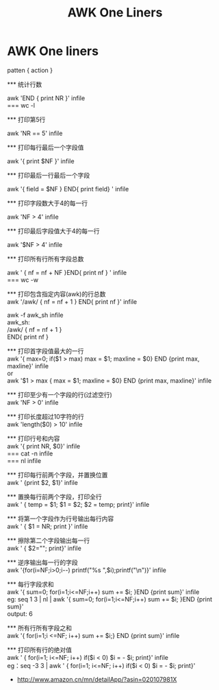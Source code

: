 ﻿---
layout: post
title: AWK One Liners
description: ""
category: AWK
tags: [AWK]
---


AWK One liners
======

patten { action }

*** 统计行数

awk 'END { print NR }' infile   
=== wc -l

*** 打印第5行

awk 'NR == 5' infile 

*** 打印每行最后一个字段值

awk '{ print $NF }' infile

*** 打印最后一行最后一个字段

awk '{ field = $NF } END{ print field} ' infile 

*** 打印字段数大于4的每一行

awk 'NF > 4' infile

*** 打印最后字段值大于4的每一行

awk '$NF > 4' infile

*** 打印所有行所有字段总数

awk ' { nf = nf + NF }END{ print nf } ' infile  
=== wc -w

*** 打印包含指定内容(awk)的行总数  
awk '/awk/ { nf = nf + 1 } END{ print nf }' infile

awk -f awk_sh infile  
awk_sh:  
/awk/ { nf = nf + 1 }  
END{ print nf }  


*** 打印首字段值最大的一行  
awk '{ max=0; if($1 > max) max = $1; maxline = $0} END {print max, maxline}' infile   
or  
awk '$1 > max { max = $1; maxline = $0} END {print max, maxline}' infile   

*** 打印至少有一个字段的行(过滤空行)  
awk 'NF > 0' infile  

*** 打印长度超过10字符的行  
awk 'length($0) > 10' infile  

*** 打印行号和内容  
awk '{ print NR, $0}' infile  
=== cat -n infile  
=== nl infile   

*** 打印每行前两个字段，并置换位置  
awk ' {print $2, $1}' infile  

*** 置换每行前两个字段，打印全行  
awk ' { temp = $1; $1 = $2; $2 = temp; print}' infile   

*** 将第一个字段作为行号输出每行内容  
awk ' { $1 = NR; print }' infile  

*** 擦除第二个字段输出每一行  
awk ' { $2=""; print}' infile  

*** 逆序输出每一行的字段  
awk '{for(i=NF;i>0;i--) printf("%s ",$i);printf("\n")}' infile  

*** 每行字段求和  
awk '{ sum=0; for(i=1;i<=NF;i++) sum += $i; }END {print sum}' infile  
eg: seq 1 3 | nl | awk '{ sum=0; for(i=1;i<=NF;i++) sum += $i; }END {print sum}'   
output: 6  

*** 所有行所有字段之和  
awk '{ for(i=1;i <=NF; i++) sum += $i;} END {print sum}' infile  

*** 打印所有行的绝对值  
awk ' { for(i=1; i<=NF; i++) if($i < 0) $i = - $i; print}' infile  
eg：seq -3 3 | awk ' { for(i=1; i<=NF; i++) if($i < 0) $i = - $i; print}'   


+ <http://www.amazon.cn/mn/detailApp/?asin=020107981X>  